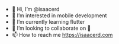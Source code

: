 - 👋 Hi, I’m @isaacerd
- 👀 I’m interested in mobile development
- 🌱 I’m currently learning flutter
- 💞️ I’m looking to collaborate on 👀
- 📫 How to reach me  https://isaacerd.com 

<!---
isaacerd/isaacerd is a ✨ special ✨ repository because its `README.md` (this file) appears on your GitHub profile.
You can click the Preview link to take a look at your changes.
--->
